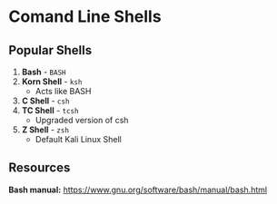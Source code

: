 # Comand Line Shells

## Popular Shells

1. **Bash** - `BASH`
2. **Korn Shell** - `ksh`
    - Acts like BASH
3. **C Shell** - `csh`
4. **TC Shell** - `tcsh`
    - Upgraded version of csh
5. **Z Shell** - `zsh`
    - Default Kali Linux Shell

## Resources

**Bash manual:** https://www.gnu.org/software/bash/manual/bash.html

